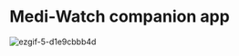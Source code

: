 
# Medi-Watch companion app

![ezgif-5-d1e9cbbb4d](https://github.com/JoeFarag-00/Medi-WatchApp/assets/88057098/d94e1e1c-b3a4-4a0a-97ec-8ebf8c27a9ea)
